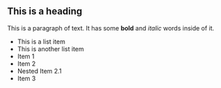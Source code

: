 ## This is a heading

This is a paragraph of text. It has some **bold** and *italic* words inside of it.

* This is a list item
* This is another list item
* Item 1
* Item 2 
* Nested Item 2.1
* Item 3
